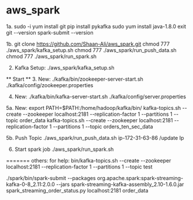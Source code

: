 # aws_spark

1a. 
sudo -i
yum install git
pip install pykafka
sudo yum install java-1.8.0
exit
git --version
spark-submit --version

1b.
git clone https://github.com/Shaan-Ali/aws_spark.git
chmod 777 ./aws_spark/kafka_setup.sh
chmod 777 ./aws_spark/run_push_data.sh
chmod 777 ./aws_spark/run_spark.sh

2. Kafka Setup:
./aws_spark/kafka_setup.sh

** Start **
3. New:
./kafka/bin/zookeeper-server-start.sh ./kafka/config/zookeeper.properties

4. New:
./kafka/bin/kafka-server-start.sh ./kafka/config/server.properties

5a. New: 
export PATH=$PATH:/home/hadoop/kafka/bin/
kafka-topics.sh --create --zookeeper localhost:2181 --replication-factor 1 --partitions 1 --topic order_data
kafka-topics.sh --create --zookeeper localhost:2181 --replication-factor 1 --partitions 1 --topic orders_ten_sec_data


5b. Push Topic
./aws_spark/run_push_data.sh ip-172-31-63-86                /update Ip

6. Start spark job 
./aws_spark/run_spark.sh

=======
others: for help:
bin/kafka-topics.sh --create --zookeeper localhost:2181 --replication-factor 1 --partitions 1 --topic test

./spark/bin/spark-submit --packages org.apache.spark:spark-streaming-kafka-0-8_2.11:2.0.0  --jars spark-streaming-kafka-assembly_2.10-1.6.0.jar spark_streaming_order_status.py localhost:2181 order_data